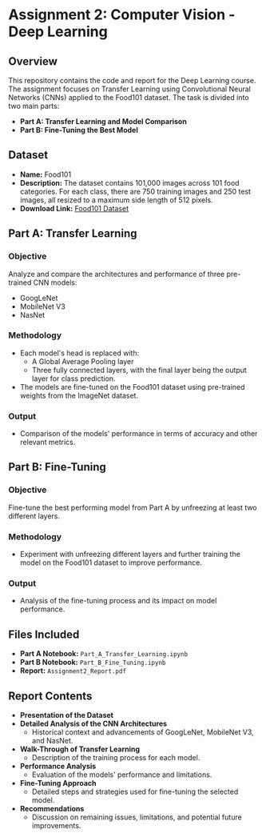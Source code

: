 # Assignment 2: Computer Vision - Deep Learning

## Overview
This repository contains the code and report for the Deep Learning course. The assignment focuses on Transfer Learning using Convolutional Neural Networks (CNNs) applied to the Food101 dataset. The task is divided into two main parts:

- **Part A: Transfer Learning and Model Comparison**
- **Part B: Fine-Tuning the Best Model**

## Dataset
- **Name:** Food101
- **Description:** The dataset contains 101,000 images across 101 food categories. For each class, there are 750 training images and 250 test images, all resized to a maximum side length of 512 pixels.
- **Download Link:** [Food101 Dataset](http://data.vision.ee.ethz.ch/cvl/food-101.tar.gz)

## Part A: Transfer Learning
### Objective
Analyze and compare the architectures and performance of three pre-trained CNN models:
- GoogLeNet
- MobileNet V3
- NasNet

### Methodology
- Each model's head is replaced with:
  - A Global Average Pooling layer
  - Three fully connected layers, with the final layer being the output layer for class prediction.
- The models are fine-tuned on the Food101 dataset using pre-trained weights from the ImageNet dataset.

### Output
- Comparison of the models' performance in terms of accuracy and other relevant metrics.

## Part B: Fine-Tuning
### Objective
Fine-tune the best performing model from Part A by unfreezing at least two different layers.

### Methodology
- Experiment with unfreezing different layers and further training the model on the Food101 dataset to improve performance.

### Output
- Analysis of the fine-tuning process and its impact on model performance.

## Files Included
- **Part A Notebook:** `Part_A_Transfer_Learning.ipynb`
- **Part B Notebook:** `Part_B_Fine_Tuning.ipynb`
- **Report:** `Assignment2_Report.pdf`

## Report Contents
- **Presentation of the Dataset**
- **Detailed Analysis of the CNN Architectures**
  - Historical context and advancements of GoogLeNet, MobileNet V3, and NasNet.
- **Walk-Through of Transfer Learning**
  - Description of the training process for each model.
- **Performance Analysis**
  - Evaluation of the models' performance and limitations.
- **Fine-Tuning Approach**
  - Detailed steps and strategies used for fine-tuning the selected model.
- **Recommendations**
  - Discussion on remaining issues, limitations, and potential future improvements.
